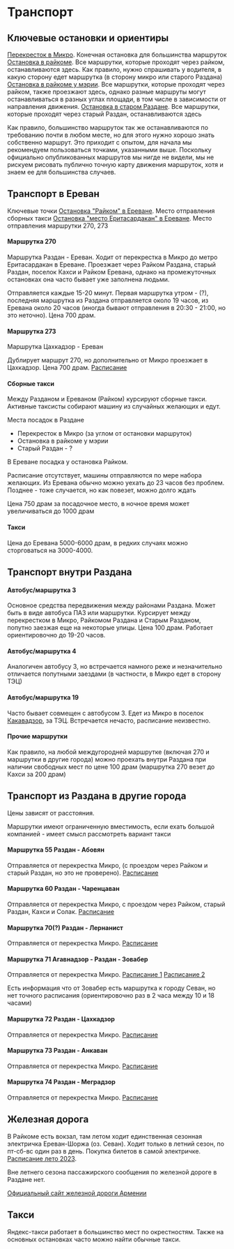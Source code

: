 # Транспорт

## Ключевые остановки и ориентиры

[Перекресток в Микро](http://openstreetmap.ru/#mmap=18/40.54592/44.76991). Конечная остановка для большинства маршруток
[Остановка в райкоме](http://openstreetmap.ru/#mmap=18/40.51796/44.75389). Все маршрутки, которые проходят через райком, останавливаются здесь. Как правило, нужно спрашивать у водителя, в какую сторону едет маршрутка (в сторону микро или старого Раздана)
[Остановка в райкоме у мэрии](http://openstreetmap.ru/#mmap=18/40.51952/44.75048). Все маршрутки, которые проходят через райком, также проезжают здесь, однако разные маршруты могут останавливаться в разных углах площади, в том числе в зависимости от направления движения. 
[Остановка в старом Раздане](http://openstreetmap.ru/#mmap=18/40.49561/44.75817). Все маршрутки, которые проходят через старый Раздан, останавливаются здесь

Как правило, большинство маршруток так же останавливаются по требованию почти в любом месте, но для этого нужно хорошо знать собственно маршрут. Это приходит с опытом, для начала мы рекомендуем пользоваться точками, указанными выше. Поскольку официально опубликованных маршрутов мы нигде не видели, мы не рискуем рисовать публично точную карту движения маршруток, хотя и знаем ее для большинства случаев.


## Транспорт в Ереван

Ключевые точки
[Остановка "Райком" в Ереване](http://openstreetmap.ru/#mmap=18/40.20817/44.52862). Место отправления сборных такси
[Остановка "место Еритасардакан" в Ереване](http://openstreetmap.ru/#mmap=18/40.18617/44.52197). Место отправления маршрутки 270, 273

#### Маршрутка 270

Маршрутка Раздан - Ереван. Ходит от перекрестка в Микро до метро Еритасардакан в Ереване. Проезжает через Райком Раздана, старый Раздан, поселок Кахси и Райком Еревана, однако на промежуточных остановках она часто бывает уже заполнена людьми.

Отправляется каждые 15-20 минут. Первая маршрутка утром - (?), последняя маршрутка из Раздана отправляется около 19 часов, из Еревана около 20 часов (иногда бывают отправления в 20:30 - 21:00, но это неточно). Цена 700 драм.

#### Маршрутка 273

Маршрутка Цахкадзор - Ереван

Дублирует маршрут 270, но дополнительно от Микро проезжает в Цахкадзор. Цена 700 драм. [Расписание](uploads/buses/timetable273.jpg)

#### Сборные такси

Между Разданом и Ереваном (Райком) курсируют сборные такси. Активные таксисты собирают машину из случайных желающих и едут.

Места посадок в Раздане
- Перекресток в Микро (за углом от остановки маршруток)
- Остановка в райкоме у мэрии
- Старый Раздан - ?

В Ереване посадка у остановка Райком.

Расписание отсутствует, машины отправляются по мере набора желающих. Из Еревана обычно можно уехать до 23 часов без проблем. Позднее - тоже случается, но как повезет, можно долго ждать

Цена 750 драм за посадочное место, в ночное время может увеличиваться до 1000 драм

#### Такси

Цена до Еревана 5000-6000 драм, в редких случаях можно сторговаться на 3000-4000.

## Транспорт внутри Раздана

#### Автобус/маршрутка 3

Основное средства передвижения между районами Раздана. Может быть в виде автобуса ПАЗ или маршрутки. Курсирует между перекрестком в Микро, Райкомом Раздана и Старым Разданом, попутно заезжая еще на некоторые улицы. Цена 100 драм. Работает ориентировочно до 19-20 часов.

#### Автобус/маршрутка 4

Аналогичен автобусу 3, но встречается намного реже и незначительно отличается попутными заездами (в частности, в Микро едет в сторону ТЭЦ)

#### Автобус/маршрутка 19

Часто бывает совмещен с автобусом 3. Едет из Микро в поселок [Какавадзор](http://openstreetmap.ru/#mmap=16/40.5833/44.753), за ТЭЦ. Встречается нечасто, расписание неизвестно.

#### Прочие маршрутки

Как правило, на любой междугородней маршрутке (включая 270 и маршрутки в другие города) можно проехать внутри Раздана при наличии свободных мест по цене 100 драм (маршрутка 270 везет до Кахси за 200 драм)

## Транспорт из Раздана в другие города

Цены зависят от расстояния. 

Маршрутки имеют ограниченную вместимость, если ехать большой компанией - имеет смысл рассмотреть вариант такси

#### Маршрутка 55 Раздан - Абовян

Отправляется от перекрестка Микро, (с проездом через Райком и старый Раздан, но это не проверено). [Расписание](uploads/buses/timetable55.jpg)

#### Маршрутка 60 Раздан - Чаренцаван

Отправляется от перекрестка Микро, с проездом через Райком, старый Раздан, Кахси и Солак. [Расписание](uploads/buses/timetable60.jpg)

#### Маршрутка 70(?) Раздан - Лернанист

Отправляется от перекрестка Микро. [Расписание](uploads/buses/timetable70.jpg)

#### Маршрутка 71 Агавнадзор - Раздан - Зовабер

Отправляется от перекрестка Микро. [Расписание 1](uploads/buses/timetable71_1.jpg) [Расписание 2](uploads/buses/timetable71_2.jpg)

Есть информация что от Зовабер есть маршрутка к городу Севан, но нет точного расписания (ориентировочно раз в 2 часа между 10 и 18 часами)

#### Маршрутка 72 Раздан - Цахкадзор

Отправляется от перекрестка Микро. [Расписание](uploads/buses/timetable72.jpg)

#### Маршрутка 73 Раздан - Анкаван

Отправляется от перекрестка Микро. [Расписание](uploads/buses/timetable73.jpg)

#### Маршрутка 74 Раздан - Меградзор

Отправляется от перекрестка Микро. [Расписание](uploads/buses/timetable74.jpg)

## Железная дорога

В Райкоме есть вокзал, там летом ходит единственная сезонная электричка Ереван-Шоржа (оз. Севан). Ходит только в летний сезон, по пт-сб-вс один раз в день. Покупка билетов в самой электричке.
[Расписание лето 2023](https://www.railway.am/infodocs/almast_shorja.pdf).

Вне летнего сезона пассажирского сообщения по железной дороге в Раздане нет.

[Официальный сайт железной дороги Армении](https://www.railway.am)

## Такси

Яндекс-такси работает в большинство мест по окрестностям. Также на основных остановках часто можно найти обычные такси. 


